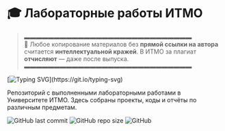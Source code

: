 # 🎓 Лабораторные работы ИТМО

> ▬▬▬▬▬▬▬▬▬▬▬▬▬▬▬▬▬▬▬▬▬▬▬▬▬▬▬▬  
> 🔞 Любое копирование материалов без **прямой ссылки на автора**  
> считается **интеллектуальной кражей**. В ИТМО за плагиат  
> **отчисляют** — даже после выпуска.  
> ▬▬▬▬▬▬▬▬▬▬▬▬▬▬▬▬▬▬▬▬▬▬▬▬▬▬▬▬  

[![Typing SVG](https://readme-typing-svg.demolab.com/?lines=ИТМО+ИНСТИТУТ+ТЕПЛЫХ+МУЖСКИХ+ОТНОШЕНИЙ;)](https://git.io/typing-svg)

Репозиторий с выполненными лабораторными работами в Университете ИТМО. Здесь собраны проекты, коды и отчёты по различным предметам.

![GitHub last commit](https://img.shields.io/github/last-commit/shhuubb/Itmo_labs?style=flat-square)
![GitHub repo size](https://img.shields.io/github/repo-size/shhuubb/Itmo_labs?style=flat-square)
![GitHub](https://img.shields.io/github/license/shhuubb/Itmo_labs?style=flat-square)
